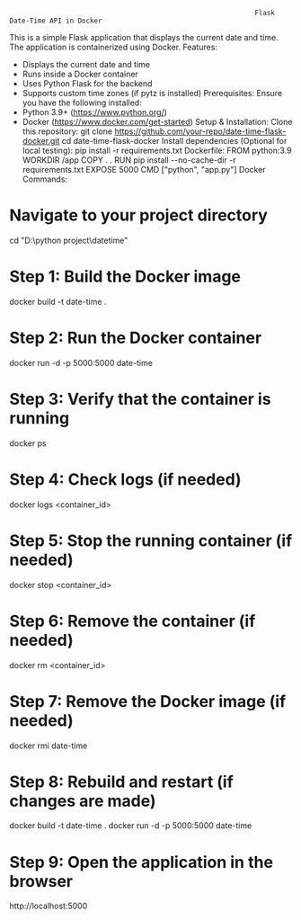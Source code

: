                                                                  Flask Date-Time API in Docker
This is a simple Flask application that displays the current date and time. The application is
containerized using Docker.
Features:
- Displays the current date and time
- Runs inside a Docker container
- Uses Python Flask for the backend
- Supports custom time zones (if pytz is installed)
Prerequisites:
Ensure you have the following installed:
- Python 3.9+ (https://www.python.org/)
- Docker (https://www.docker.com/get-started)
Setup & Installation:
Clone this repository:
git clone https://github.com/your-repo/date-time-flask-docker.git
cd date-time-flask-docker
Install dependencies (Optional for local testing):
pip install -r requirements.txt
Dockerfile:
FROM python:3.9
WORKDIR /app
COPY . .
RUN pip install --no-cache-dir -r requirements.txt
EXPOSE 5000
CMD ["python", "app.py"]
Docker Commands:
# Navigate to your project directory
cd "D:\python project\datetime"
# Step 1: Build the Docker image
docker build -t date-time .
# Step 2: Run the Docker container
docker run -d -p 5000:5000 date-time
# Step 3: Verify that the container is running
docker ps
# Step 4: Check logs (if needed)
docker logs <container_id>
# Step 5: Stop the running container (if needed)
docker stop <container_id>
# Step 6: Remove the container (if needed)
docker rm <container_id>
# Step 7: Remove the Docker image (if needed)
docker rmi date-time
# Step 8: Rebuild and restart (if changes are made)
docker build -t date-time .
docker run -d -p 5000:5000 date-time
# Step 9: Open the application in the browser
http://localhost:5000

